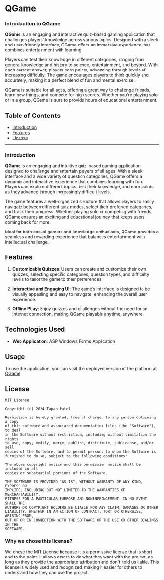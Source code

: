 # QGame

### Introduction to QGame

**QGame** is an engaging and interactive quiz-based gaming application that challenges players' knowledge across various topics. Designed with a sleek and user-friendly interface, QGame offers an immersive experience that combines entertainment with learning. 

Players can test their knowledge in different categories, ranging from general knowledge and history to science, entertainment, and beyond. With each correct answer, players earn points, advancing through levels of increasing difficulty. The game encourages players to think quickly and accurately, making it a perfect blend of fun and mental exercise.

QGame is suitable for all ages, offering a great way to challenge friends, learn new things, and compete for high scores. Whether you’re playing solo or in a group, QGame is sure to provide hours of educational entertainment.

## Table of Contents

- [Introduction](#introduction)
- [Features](#features)
- [License](#license)


---


### Introduction

**QGame** is an engaging and intuitive quiz-based gaming application designed to challenge and entertain players of all ages. With a sleek interface and a wide variety of question categories, QGame offers a dynamic and interactive experience that combines learning with fun. Players can explore different topics, test their knowledge, and earn points as they advance through increasingly difficult levels.

The game features a well-organized structure that allows players to easily navigate between different quiz modes, select their preferred categories, and track their progress. Whether playing solo or competing with friends, QGame ensures an exciting and educational journey that keeps users coming back for more. 

Ideal for both casual gamers and knowledge enthusiasts, QGame provides a seamless and rewarding experience that balances entertainment with intellectual challenge.

## Features 

1. **Customizable Quizzes**: Users can create and customize their own quizzes, selecting specific categories, question types, and difficulty levels to tailor the game to their preferences.

2. **Interactive and Engaging UI**: The game’s interface is designed to be visually appealing and easy to navigate, enhancing the overall user experience.

3. **Offline PLay**: Enjoy quizzes and challenges without the need for an internet connection, making QGame playable anytime, anywhere.


## Technologies Used

- **Web Application**: ASP Windows Forms Application


## Usage

To use the application, you can visit the deployed version of the platform at [QGame](https://github.com/Tapan08/QGame)



## License

```plaintext
MIT License

Copyright (c) 2024 Tapan Patel

Permission is hereby granted, free of charge, to any person obtaining a copy
of this software and associated documentation files (the "Software"), to deal
in the Software without restriction, including without limitation the rights
to use, copy, modify, merge, publish, distribute, sublicense, and/or sell
copies of the Software, and to permit persons to whom the Software is
furnished to do so, subject to the following conditions:

The above copyright notice and this permission notice shall be included in all
copies or substantial portions of the Software.

THE SOFTWARE IS PROVIDED "AS IS", WITHOUT WARRANTY OF ANY KIND, EXPRESS OR
IMPLIED, INCLUDING BUT NOT LIMITED TO THE WARRANTIES OF MERCHANTABILITY,
FITNESS FOR A PARTICULAR PURPOSE AND NONINFRINGEMENT. IN NO EVENT SHALL THE
AUTHORS OR COPYRIGHT HOLDERS BE LIABLE FOR ANY CLAIM, DAMAGES OR OTHER
LIABILITY, WHETHER IN AN ACTION OF CONTRACT, TORT OR OTHERWISE, ARISING FROM,
OUT OF OR IN CONNECTION WITH THE SOFTWARE OR THE USE OR OTHER DEALINGS IN THE
SOFTWARE.
```
### Why we chose this license?

We chose the MIT License because it is a permissive license that is short and to the point. It allows others to do what they want with the project, as long as they provide the appropriate attribution and don't hold us liable. This license is widely used and recognized, making it easier for others to understand how they can use the project.



 
